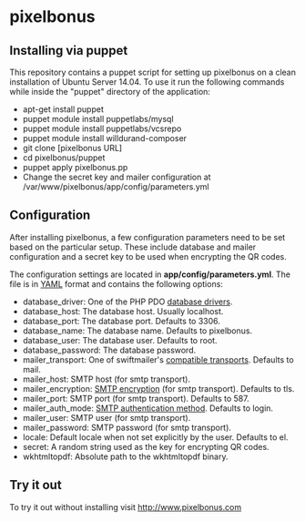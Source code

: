 # pixelbonus

## Installing via puppet
This repository contains a puppet script for setting up pixelbonus on a clean installation of Ubuntu Server 14.04.
To use it run the following commands while inside the "puppet" directory of the application:

 - apt-get install puppet
 - puppet module install puppetlabs/mysql
 - puppet module install puppetlabs/vcsrepo
 - puppet module install willdurand-composer
 - git clone [pixelbonus URL]
 - cd pixelbonus/puppet
 - puppet apply pixelbonus.pp
 - Change the secret key and mailer configuration at /var/www/pixelbonus/app/config/parameters.yml

## Configuration
After installing pixelbonus, a few configuration parameters need to be set based on the particular setup. These include database and mailer configuration and a secret key to be used when encrypting the QR codes.

The configuration settings are located in **app/config/parameters.yml**. The file is in [YAML](https://en.wikipedia.org/wiki/YAML) format and contains the following options:
 - database_driver: One of the PHP PDO [database drivers](http://php.net/manual/en/pdo.drivers.php).
 - database_host: The database host. Usually localhost.
 - database_port: The database port. Defaults to 3306.
 - database_name: The database name. Defaults to pixelbonus.
 - database_user: The database user. Defaults to root.
 - database_password: The database password.
 - mailer_transport: One of swiftmailer's [compatible transports](http://swiftmailer.org/docs/sending.html#transport-types). Defaults to mail.
 - mailer_host: SMTP host (for smtp transport).
 - mailer_encryption: [SMTP encryption](http://swiftmailer.org/docs/sending.html#encrypted-smtp) (for smtp transport). Defaults to tls.
 - mailer_port: SMTP port (for smtp transport). Defaults to 587.
 - mailer_auth_mode: [SMTP authentication method](http://swiftmailer.org/docs/sending.html#smtp-with-a-username-and-password). Defaults to login.
 - mailer_user: SMTP user (for smtp transport).
 - mailer_password: SMTP password (for smtp transport).
 - locale: Default locale when not set explicitly by the user. Defaults to el.
 - secret: A random string used as the key for encrypting QR codes.
 - wkhtmltopdf: Absolute path to the wkhtmltopdf binary.

## Try it out
To try it out without installing visit http://www.pixelbonus.com

